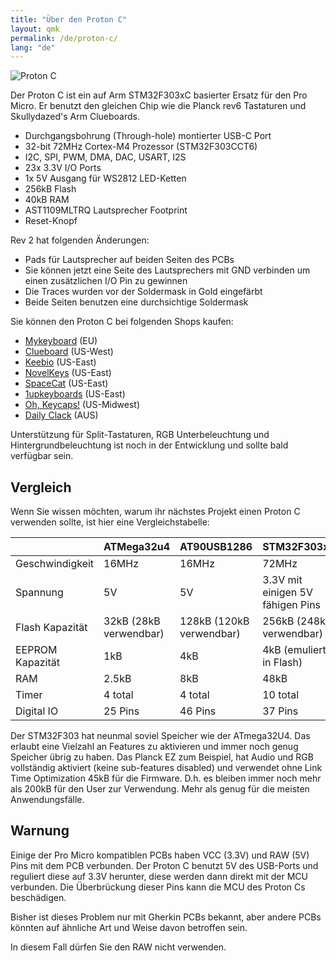 ```yaml
---
title: "Über den Proton C"
layout: qmk
permalink: /de/proton-c/
lang: "de"
---
```


<img src="https://i.imgur.com/GdsN1Rd.jpg" alt="Proton C" />

Der Proton C ist ein auf Arm STM32F303xC basierter Ersatz für den Pro Micro. Er benutzt den gleichen Chip wie die Planck rev6 Tastaturen und Skullydazed's Arm Clueboards.

* Durchgangsbohrung (Through-hole) montierter USB-C Port
* 32-bit 72MHz Cortex-M4 Prozessor (STM32F303CCT6)
* I2C, SPI, PWM, DMA, DAC, USART, I2S
* 23x 3.3V I/O Ports
* 1x 5V Ausgang für WS2812 LED-Ketten
* 256kB Flash
* 40kB RAM
* AST1109MLTRQ Lautsprecher Footprint
* Reset-Knopf

Rev 2 hat folgenden Änderungen:

* Pads für Lautsprecher auf beiden Seiten des PCBs
* Sie können jetzt eine Seite des Lautsprechers mit GND verbinden um einen zusätzlichen I/O Pin zu gewinnen
* Die Traces wurden vor der Soldermask in Gold eingefärbt
* Beide Seiten benutzen eine durchsichtige Soldermask

Sie können den Proton C bei folgenden Shops kaufen:

* [Mykeyboard](https://mykeyboard.eu/catalogue/qmk-proton-c-rev-2_1246/) (EU)
* [Clueboard](https://clueboard.co/parts/qmk-proton-c) (US-West)
* [Keebio](https://keeb.io/products/qmk-proton-c) (US-East)
* [NovelKeys](https://novelkeys.xyz/products/qmk-proton-c) (US-East)
* [SpaceCat](https://spacecat.design/products/proton-c-by-qmk) (US-East)
* [1upkeyboards](https://www.1upkeyboards.com/shop/controllers/qmk-proton-c/) (US-East)
* [Oh, Keycaps!](https://ohkeycaps.com/products/proton-c) (US-Midwest)
* [Daily Clack](https://dailyclack.com/products/qmk-proton-c) (AUS)

Unterstützung für Split-Tastaturen, RGB Unterbeleuchtung und Hintergrundbeleuchtung ist noch in der Entwicklung und sollte bald verfügbar sein.

## Vergleich

Wenn Sie wissen möchten, warum ihr nächstes Projekt einen Proton C verwenden sollte, ist hier eine Vergleichstabelle:

&nbsp;          |ATMega32u4            |AT90USB1286             | STM32F303xC                    |
----------------|----------------------|------------------------|--------------------------------|
Geschwindigkeit |16MHz                 |16MHz                   |72MHz                           |
Spannung        |5V                    |5V                      |3.3V mit einigen 5V fähigen Pins|
Flash Kapazität |32kB (28kB verwendbar)|128kB (120kB verwendbar)|256kB (248kB verwendbar)        |
EEPROM Kapazität|1kB                   |4kB                     |4kB (emuliert in Flash)         |
RAM             |2.5kB                 |8kB                     |48kB                            |
Timer           |4 total               |4 total                 |10 total                        |
Digital IO      |25 Pins               |46 Pins                 |37 Pins                         |

Der STM32F303 hat neunmal soviel Speicher wie der ATmega32U4. Das erlaubt eine Vielzahl an Features zu aktivieren und immer noch genug Speicher übrig zu haben. Das Planck EZ zum Beispiel, hat Audio und RGB vollständig aktiviert (keine sub-features disabled) und verwendet ohne Link Time Optimization 45kB für die Firmware. D.h. es bleiben immer noch mehr als 200kB für den User zur Verwendung. Mehr als genug für die meisten Anwendungsfälle.

## Warnung

Einige der Pro Micro kompatiblen PCBs haben VCC (3.3V) und RAW (5V) Pins mit dem PCB verbunden. Der Proton C benutzt 5V des USB-Ports und reguliert diese auf 3.3V herunter, diese werden dann direkt mit der MCU verbunden. Die Überbrückung dieser Pins kann die MCU des Proton Cs beschädigen.

Bisher ist dieses Problem nur mit Gherkin PCBs bekannt, aber andere PCBs könnten auf ähnliche Art und Weise davon betroffen sein.

In diesem Fall dürfen Sie den RAW nicht verwenden.
